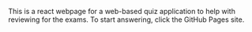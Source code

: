 This is a react webpage for a web-based quiz application to help with reviewing for the exams.
To start answering, click the GitHub Pages site.